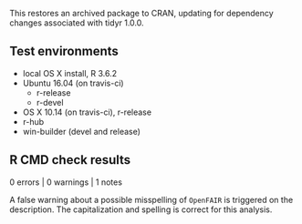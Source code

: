 This restores an archived package to CRAN, updating for dependency changes 
associated with tidyr 1.0.0.

## Test environments

* local OS X install, R 3.6.2
* Ubuntu 16.04 (on travis-ci)
  * r-release
  * r-devel
* OS X 10.14 (on travis-ci), r-release
* r-hub
* win-builder (devel and release)

## R CMD check results

0 errors | 0 warnings | 1 notes

A false warning about a possible misspelling of `OpenFAIR` is triggered 
on the description. The capitalization and spelling is correct for this 
analysis.
